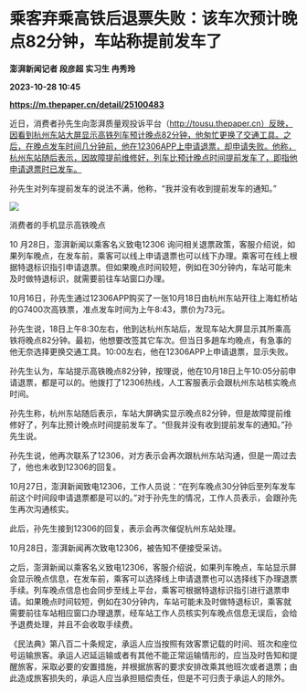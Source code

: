 # 乘客弃乘高铁后退票失败：该车次预计晚点82分钟，车站称提前发车了
**澎湃新闻记者 段彦超 实习生 冉秀玲**

**2023-10-28 10:45**

**https://m.thepaper.cn/detail/25100483**

近日，消费者孙先生向澎湃质量观投诉平台（http://tousu.thepaper.cn）反映，因看到杭州东站大屏显示高铁列车预计晚点82分钟，他匆忙更换了交通工具。之后，在晚点发车时间几分钟前，他在12306APP上申请退票，却申请失败。他称，杭州东站随后表示，因故障提前维修好，列车比预计晚点时间提前发车了，即指他申请退票时已发车。

孙先生对列车提前发车的说法不满，他称，“我并没有收到提前发车的通知。”

![](https://imagecloud.thepaper.cn/thepaper/image/276/50/728.jpg)

消费者的手机显示高铁晚点

10 月28日，澎湃新闻以乘客名义致电12306 询问相关退票政策，客服介绍说，如果列车晚点，在发车前，乘客可以线上申请退票也可以线下办理。乘客可在线上根据特退标识指引申请退票。但如果晚点时间较短，例如在30分钟内，车站可能未及时做特退标识，就需要前往车站窗口办理。

10月16日，孙先生通过12306APP购买了一张10月18日由杭州东站开往上海虹桥站的G7400次高铁票，准点发车时间为上午8:43，票价为73元。

孙先生说，18日上午8:30左右，他到达杭州东站后，发现车站大屏显示其所乘高铁将晚点82分钟。最初，他想要改签其它车次。但当日多趟车均晚点，有急事的他无奈选择更换交通工具。10:00左右，他在12306APP上申请退票，显示失败。

孙先生认为，车站提示高铁晚点82分钟，按理说，他在10月18日上午10:05分前申请退票，都是可以的。他拨打了12306热线，人工客服表示会跟杭州东站核实晚点时间。

孙先生称，杭州东站随后表示，车站大屏确实显示晚点82分钟，但是故障提前维修好了，列车比预计晚点时间提前发车了。“但我并没有收到提前发车的通知。”孙先生说。

孙先生说，他再次联系了12306，对方表示会再次跟杭州东站沟通，但是一周过去了，他也未收到12306的回复。

10月27日，澎湃新闻致电12306，工作人员说：“在列车晚点30分钟后至列车发车前这个时间段申请退票都是可以的。”对于孙先生的情况，工作人员表示，会跟孙先生再次沟通核实。

此后，孙先生接到12306的回复，表示会再次催促杭州东站处理。

10月28日，澎湃新闻再次致电12306，被告知不便接受采访。

之后，澎湃新闻以乘客名义致电12306，客服介绍说，如果列车晚点，车站显示屏会显示晚点信息，在发车前，乘客可以选择线上申请退票也可以选择线下办理退票手续。列车晚点信息也会同步至线上平台，乘客可根据特退标识指引进行退票申请。如果晚点时间较短，例如在30分钟内，车站可能未及时做特退标识，乘客就需要前往车站相应窗口办理退票，经车站工作人员核实列车晚点信息无误后，会给予退费处理，并且不会收取手续费。

《民法典》第八百二十条规定，承运人应当按照有效客票记载的时间、班次和座位号运输旅客。承运人迟延运输或者有其他不能正常运输情形的，应当及时告知和提醒旅客，采取必要的安置措施，并根据旅客的要求安排改乘其他班次或者退票；由此造成旅客损失的，承运人应当承担赔偿责任，但是不可归责于承运人的除外。